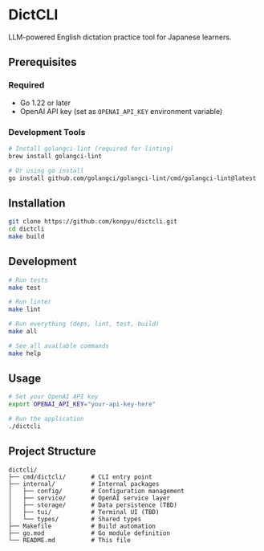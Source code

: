 # DictCLI

LLM-powered English dictation practice tool for Japanese learners.

## Prerequisites

### Required
- Go 1.22 or later
- OpenAI API key (set as `OPENAI_API_KEY` environment variable)

### Development Tools
```bash
# Install golangci-lint (required for linting)
brew install golangci-lint

# Or using go install
go install github.com/golangci/golangci-lint/cmd/golangci-lint@latest
```

## Installation

```bash
git clone https://github.com/konpyu/dictcli.git
cd dictcli
make build
```

## Development

```bash
# Run tests
make test

# Run linter
make lint

# Run everything (deps, lint, test, build)
make all

# See all available commands
make help
```

## Usage

```bash
# Set your OpenAI API key
export OPENAI_API_KEY="your-api-key-here"

# Run the application
./dictcli
```

## Project Structure

```
dictcli/
├── cmd/dictcli/       # CLI entry point
├── internal/          # Internal packages
│   ├── config/        # Configuration management
│   ├── service/       # OpenAI service layer
│   ├── storage/       # Data persistence (TBD)
│   ├── tui/           # Terminal UI (TBD)
│   └── types/         # Shared types
├── Makefile           # Build automation
├── go.mod             # Go module definition
└── README.md          # This file
```